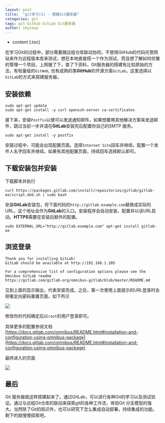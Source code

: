 ```yaml
---
layout: post
title:  "git学习(1) - 搭建Git服务器"
categories: git
tags: git Github GitLab Git服务器
author: skycoop
---
```


* content
{:toc}

在学习Git的过程中，部分需要跟远程仓库联动协同，不想用GitHub的代码托管网站来作为远程版本库来测试，想在本地直接搭一个作为测试，而且想了解如何优雅的管理一个项目。上网搜了下，查了下资料，Git服务器的搭建有比较原始的方法，有轻量级的`GitWeb`, 也有成熟的类**GitHub**的开源方案`GitLab`。这里选择以`GitLab`的方式来搭建服务器。

<!--more-->

## 安装依赖 ##

```
sudo apt-get update
sudo apt-get install -y curl openssh-server ca-certificates
```

接下来，安装`Postfix`以便可以发送通知邮件。如果想要用其他解决方案来发送邮件，跳过当前一步并请在**GitLab**安装完后配置你自己的SMTP 服务。

```
sudo apt-get install -y postfix
```

安装过程中，可能会出现配置页面。选择`Internet Site`回车并继续。配置一个发件人名字回车并继续。如果有其他配置页面，持续回车选择默认即可。

## 下载安装包并安装 ##

下载脚本并执行
```
curl https://packages.gitlab.com/install/repositories/gitlab/gitlab-ee/script.deb.sh | sudo bash
```

安装**GitLab**安装包，将下面代码的`http://gitlab.example.com`替换成实际的URL，这个地址会作为**GitLab**的入口。安装程序会自动安装，配置并以该URL启动。**HTTPS**需要在安装后额外的配置。

```
sudo EXTERNAL_URL="http://gitlab.example.com" apt-get install gitlab-ee
```

## 浏览登录 ##

```
Thank you for installing GitLab!
GitLab should be available at http://192.168.1.105

For a comprehensive list of configuration options please see the Omnibus GitLab readme
https://gitlab.com/gitlab-org/omnibus-gitlab/blob/master/README.md
```

见到上面的显示输出，代表安装完成。之后，第一次使用上面提示的URL登录时会把重定向密码重置页面，如下所示

![](https://i.imgur.com/P3H0QJ4.png)

修改你的代码确定后以`root`的用户登录即可。

具体更多的配置参阅文档 [https://docs.gitlab.com/omnibus/README.html#installation-and-configuration-using-omnibus-package](https://docs.gitlab.com/omnibus/README.html#installation-and-configuration-using-omnibus-package)

最终进入的页面

![](https://i.imgur.com/AUc6qQQ.png)

## 最后 ##

Git 服务器就这样搭建起来了。通过GitLab，可以进行各种Git的学习以及测试验证。通过与远程Git仓库的联动来探索git的各种工作流，体验Git 分支模型的强大。当然除了Git的知识外，也可以研究下怎么集成自动部署，持续集成的功能。剩下的就慢慢探索吧。
